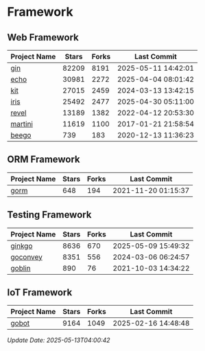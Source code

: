 # Framework

## Web Framework
| Project Name | Stars | Forks | Last Commit |
| ------------ | ----- | ----- | ----------- |
| [gin](https://github.com/gin-gonic/gin) | 82209 | 8191 | 2025-05-11 14:42:01 |
| [echo](https://github.com/labstack/echo) | 30981 | 2272 | 2025-04-04 08:01:42 |
| [kit](https://github.com/go-kit/kit) | 27015 | 2459 | 2024-03-13 13:42:15 |
| [iris](https://github.com/kataras/iris) | 25492 | 2477 | 2025-04-30 05:11:00 |
| [revel](https://github.com/revel/revel) | 13189 | 1382 | 2022-04-12 20:53:30 |
| [martini](https://github.com/go-martini/martini) | 11619 | 1100 | 2017-01-21 21:58:54 |
| [beego](https://github.com/astaxie/beego) | 739 | 183 | 2020-12-13 11:36:23 |

## ORM Framework
| Project Name | Stars | Forks | Last Commit |
| ------------ | ----- | ----- | ----------- |
| [gorm](https://github.com/jinzhu/gorm) | 648 | 194 | 2021-11-20 01:15:37 |

## Testing Framework
| Project Name | Stars | Forks | Last Commit |
| ------------ | ----- | ----- | ----------- |
| [ginkgo](https://github.com/onsi/ginkgo) | 8636 | 670 | 2025-05-09 15:49:32 |
| [goconvey](https://github.com/smartystreets/goconvey) | 8351 | 556 | 2024-03-06 06:24:57 |
| [goblin](https://github.com/franela/goblin) | 890 | 76 | 2021-10-03 14:34:22 |

## IoT Framework
| Project Name | Stars | Forks | Last Commit |
| ------------ | ----- | ----- | ----------- |
| [gobot](https://github.com/hybridgroup/gobot) | 9164 | 1049 | 2025-02-16 14:48:48 |

*Update Date: 2025-05-13T04:00:42*